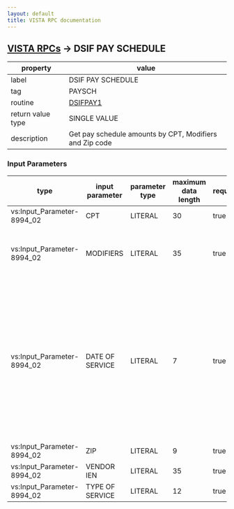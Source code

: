```yaml
---
layout: default
title: VISTA RPC documentation
---
```




## [VISTA RPCs](TableOfContent.md) &#8594; DSIF PAY SCHEDULE 

 property | value 
--- | --- 
 label | DSIF PAY SCHEDULE
 tag | PAYSCH
 routine | [DSIFPAY1](http://code.osehra.org/dox/Routine_DSIFPAY1_source.html)
 return value type | SINGLE VALUE
 description | Get pay schedule amounts by CPT, Modifiers and Zip code

### Input Parameters

| type | input parameter | parameter type | maximum data length | required | description | 
| --- | --- | --- | --- | --- | --- | 
| vs:Input_Parameter-8994_02 | CPT | LITERAL | 30 | true |  | 
| vs:Input_Parameter-8994_02 | MODIFIERS | LITERAL | 35 | true | CPT modifiers (external value), comma deliminted | 
| vs:Input_Parameter-8994_02 | DATE OF SERVICE | LITERAL | 7 | true | Entered in standard FM format:  CYYMMDD (time is not allowed here) C - Centuries since 1700 (2000's = 3) YY - two digit year MM - 2 digit month DD - Day Oct 15, 2001 = 3011015   | 
| vs:Input_Parameter-8994_02 | ZIP | LITERAL | 9 | true |  | 
| vs:Input_Parameter-8994_02 | VENDOR IEN | LITERAL | 35 | true |  | 
| vs:Input_Parameter-8994_02 | TYPE OF SERVICE | LITERAL | 12 | true |  | 